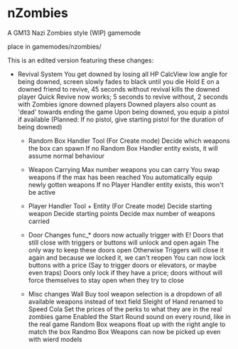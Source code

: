 nZombies
========

A GM13 Nazi Zombies style (WIP) gamemode

place in gamemodes/nzombies/

This is an edited version featuring these changes:

- Revival System
		You get downed by losing all HP
		CalcView low angle for being downed, screen slowly fades to black until you die
		Hold E on a downed friend to revive, 45 seconds without revival kills the downed player
		Quick Revive now works; 5 seconds to revive without, 2 seconds with
		Zombies ignore downed players
		Downed players also count as 'dead' towards ending the game
		Upon being downed, you equip a pistol if available
		(Planned: If no pistol, give starting pistol for the duration of being downed)
	
	- Random Box Handler Tool (For Create mode)
		Decide which weapons the box can spawn
		If no Random Box Handler entity exists, it will assume normal behaviour
		
	- Weapon Carrying
		Max number weapons you can carry
		You swap weapons if the max has been reached
		You automatically equip newly gotten weapons
		If no Player Handler entity exists, this won't be active
	
	- Player Handler Tool + Entity (For Create mode)
		Decide starting weapon
		Decide starting points
		Decide max number of weapons carried
		
	- Door Changes
		func_* doors now actually trigger with E!
		Doors that still close with triggers or buttons will unlock and open again
			The only way to keep these doors open
			Otherwise Triggers will close it again and because we locked it, we can't reopen
		You can now lock buttons with a price (Say to trigger doors or elevators, or maybe even traps)
		Doors only lock if they have a price; doors without will force themselves to stay open when they try to close
	
	- Misc changes
		Wall Buy tool weapon selection is a dropdown of all available weapons instead of text field
		Sleight of Hand renamed to Speed Cola
		Set the prices of the perks to what they are in the real zombies game
		Enabled the Start Round sound on every round, like in the real game
		Random Box weapons float up with the right angle to match the box
		Randmo Box Weapons can now be picked up even with wierd models
